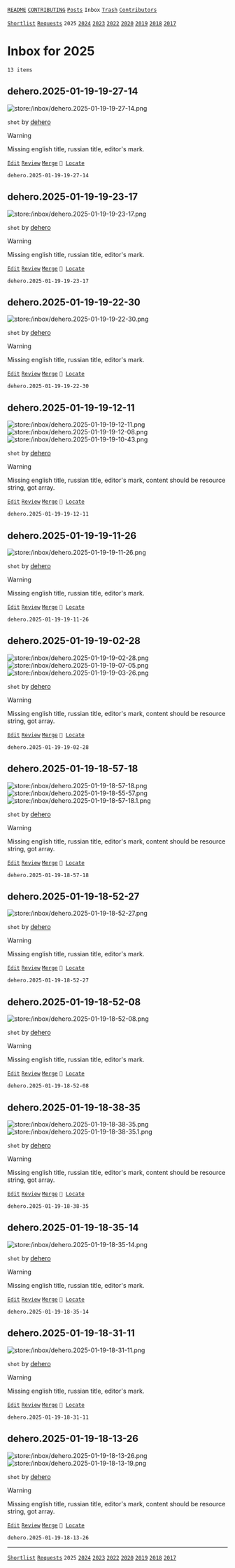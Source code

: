 [`README`](../../README.md) [`CONTRIBUTING`](../../CONTRIBUTING.md) [`Posts`](../posts/index.md) `Inbox` [`Trash`](../trash/index.md) [`Contributors`](../contributors.md)

[`Shortlist`](shortlist.md) [`Requests`](requests.md) `2025` [`2024`](2024.md) [`2023`](2023.md) [`2022`](2022.md) [`2020`](2020.md) [`2019`](2019.md) [`2018`](2018.md) [`2017`](2017.md)

# Inbox for 2025

`13 items`

## <span id="dehero.2025-01-19-19-27-14">dehero.2025-01-19-19-27-14</span>

![store:/inbox/dehero.2025-01-19-19-27-14.png](../../assets/previews/inbox/dehero.2025-01-19-19-27-14.avif "dehero.2025-01-19-19-27-14")

`shot` by [dehero](../contributors.md#dehero)

> [!WARNING]
> Missing english title, russian title, editor's mark.

[`Edit`](https://github.com/dehero/mwscr/issues/new?labels=post-editing&amp;template=post-editing.yml&amp;title=dehero.2025-01-19-19-27-14&amp;postContent=store%3A%2Finbox%2Fdehero.2025-01-19-19-27-14.png&amp;postTitle=&amp;postTitleRu=&amp;postAuthor=dehero&amp;postType=shot&amp;postEngine=&amp;postAddon=&amp;postTags=&amp;postLocation=&amp;postMark=&amp;postViolation=&amp;postTrash=&amp;postRequest=) [`Review`](https://github.com/dehero/mwscr/issues/new?labels=post-review&amp;template=post-review.yml&amp;title=dehero.2025-01-19-19-27-14&amp;postMark=&amp;postViolation=) [`Merge`](https://github.com/dehero/mwscr/issues/new?labels=post-merging&amp;template=post-merging.yml&amp;title=dehero.2025-01-19-19-27-14&amp;mergeWithIds=) <code>📍 [Locate](https://github.com/dehero/mwscr/issues/new?labels=post-location&template=post-location.yml&title=dehero.2025-01-19-19-27-14&postLocation=)</code>

```
dehero.2025-01-19-19-27-14
```

## <span id="dehero.2025-01-19-19-23-17">dehero.2025-01-19-19-23-17</span>

![store:/inbox/dehero.2025-01-19-19-23-17.png](../../assets/previews/inbox/dehero.2025-01-19-19-23-17.avif "dehero.2025-01-19-19-23-17")

`shot` by [dehero](../contributors.md#dehero)

> [!WARNING]
> Missing english title, russian title, editor's mark.

[`Edit`](https://github.com/dehero/mwscr/issues/new?labels=post-editing&amp;template=post-editing.yml&amp;title=dehero.2025-01-19-19-23-17&amp;postContent=store%3A%2Finbox%2Fdehero.2025-01-19-19-23-17.png&amp;postTitle=&amp;postTitleRu=&amp;postAuthor=dehero&amp;postType=shot&amp;postEngine=&amp;postAddon=&amp;postTags=&amp;postLocation=&amp;postMark=&amp;postViolation=&amp;postTrash=&amp;postRequest=) [`Review`](https://github.com/dehero/mwscr/issues/new?labels=post-review&amp;template=post-review.yml&amp;title=dehero.2025-01-19-19-23-17&amp;postMark=&amp;postViolation=) [`Merge`](https://github.com/dehero/mwscr/issues/new?labels=post-merging&amp;template=post-merging.yml&amp;title=dehero.2025-01-19-19-23-17&amp;mergeWithIds=) <code>📍 [Locate](https://github.com/dehero/mwscr/issues/new?labels=post-location&template=post-location.yml&title=dehero.2025-01-19-19-23-17&postLocation=)</code>

```
dehero.2025-01-19-19-23-17
```

## <span id="dehero.2025-01-19-19-22-30">dehero.2025-01-19-19-22-30</span>

![store:/inbox/dehero.2025-01-19-19-22-30.png](../../assets/previews/inbox/dehero.2025-01-19-19-22-30.avif "dehero.2025-01-19-19-22-30")

`shot` by [dehero](../contributors.md#dehero)

> [!WARNING]
> Missing english title, russian title, editor's mark.

[`Edit`](https://github.com/dehero/mwscr/issues/new?labels=post-editing&amp;template=post-editing.yml&amp;title=dehero.2025-01-19-19-22-30&amp;postContent=store%3A%2Finbox%2Fdehero.2025-01-19-19-22-30.png&amp;postTitle=&amp;postTitleRu=&amp;postAuthor=dehero&amp;postType=shot&amp;postEngine=&amp;postAddon=&amp;postTags=&amp;postLocation=&amp;postMark=&amp;postViolation=&amp;postTrash=&amp;postRequest=) [`Review`](https://github.com/dehero/mwscr/issues/new?labels=post-review&amp;template=post-review.yml&amp;title=dehero.2025-01-19-19-22-30&amp;postMark=&amp;postViolation=) [`Merge`](https://github.com/dehero/mwscr/issues/new?labels=post-merging&amp;template=post-merging.yml&amp;title=dehero.2025-01-19-19-22-30&amp;mergeWithIds=) <code>📍 [Locate](https://github.com/dehero/mwscr/issues/new?labels=post-location&template=post-location.yml&title=dehero.2025-01-19-19-22-30&postLocation=)</code>

```
dehero.2025-01-19-19-22-30
```

## <span id="dehero.2025-01-19-19-12-11">dehero.2025-01-19-19-12-11</span>

![store:/inbox/dehero.2025-01-19-19-12-11.png](../../assets/previews/inbox/dehero.2025-01-19-19-12-11.avif "dehero.2025-01-19-19-12-11")
![store:/inbox/dehero.2025-01-19-19-12-08.png](../../assets/previews/inbox/dehero.2025-01-19-19-12-08.avif "dehero.2025-01-19-19-12-08")
![store:/inbox/dehero.2025-01-19-19-10-43.png](../../assets/previews/inbox/dehero.2025-01-19-19-10-43.avif "dehero.2025-01-19-19-10-43")

`shot` by [dehero](../contributors.md#dehero)

> [!WARNING]
> Missing english title, russian title, editor's mark, content should be resource string, got array.

[`Edit`](https://github.com/dehero/mwscr/issues/new?labels=post-editing&amp;template=post-editing.yml&amp;title=dehero.2025-01-19-19-12-11&amp;postContent=store%3A%2Finbox%2Fdehero.2025-01-19-19-12-11.png%0Astore%3A%2Finbox%2Fdehero.2025-01-19-19-12-08.png%0Astore%3A%2Finbox%2Fdehero.2025-01-19-19-10-43.png&amp;postTitle=&amp;postTitleRu=&amp;postAuthor=dehero&amp;postType=shot&amp;postEngine=&amp;postAddon=&amp;postTags=&amp;postLocation=&amp;postMark=&amp;postViolation=&amp;postTrash=&amp;postRequest=) [`Review`](https://github.com/dehero/mwscr/issues/new?labels=post-review&amp;template=post-review.yml&amp;title=dehero.2025-01-19-19-12-11&amp;postMark=&amp;postViolation=) [`Merge`](https://github.com/dehero/mwscr/issues/new?labels=post-merging&amp;template=post-merging.yml&amp;title=dehero.2025-01-19-19-12-11&amp;mergeWithIds=) <code>📍 [Locate](https://github.com/dehero/mwscr/issues/new?labels=post-location&template=post-location.yml&title=dehero.2025-01-19-19-12-11&postLocation=)</code>

```
dehero.2025-01-19-19-12-11
```

## <span id="dehero.2025-01-19-19-11-26">dehero.2025-01-19-19-11-26</span>

![store:/inbox/dehero.2025-01-19-19-11-26.png](../../assets/previews/inbox/dehero.2025-01-19-19-11-26.avif "dehero.2025-01-19-19-11-26")

`shot` by [dehero](../contributors.md#dehero)

> [!WARNING]
> Missing english title, russian title, editor's mark.

[`Edit`](https://github.com/dehero/mwscr/issues/new?labels=post-editing&amp;template=post-editing.yml&amp;title=dehero.2025-01-19-19-11-26&amp;postContent=store%3A%2Finbox%2Fdehero.2025-01-19-19-11-26.png&amp;postTitle=&amp;postTitleRu=&amp;postAuthor=dehero&amp;postType=shot&amp;postEngine=&amp;postAddon=&amp;postTags=&amp;postLocation=&amp;postMark=&amp;postViolation=&amp;postTrash=&amp;postRequest=) [`Review`](https://github.com/dehero/mwscr/issues/new?labels=post-review&amp;template=post-review.yml&amp;title=dehero.2025-01-19-19-11-26&amp;postMark=&amp;postViolation=) [`Merge`](https://github.com/dehero/mwscr/issues/new?labels=post-merging&amp;template=post-merging.yml&amp;title=dehero.2025-01-19-19-11-26&amp;mergeWithIds=) <code>📍 [Locate](https://github.com/dehero/mwscr/issues/new?labels=post-location&template=post-location.yml&title=dehero.2025-01-19-19-11-26&postLocation=)</code>

```
dehero.2025-01-19-19-11-26
```

## <span id="dehero.2025-01-19-19-02-28">dehero.2025-01-19-19-02-28</span>

![store:/inbox/dehero.2025-01-19-19-02-28.png](../../assets/previews/inbox/dehero.2025-01-19-19-02-28.avif "dehero.2025-01-19-19-02-28")
![store:/inbox/dehero.2025-01-19-19-07-05.png](../../assets/previews/inbox/dehero.2025-01-19-19-07-05.avif "dehero.2025-01-19-19-07-05")
![store:/inbox/dehero.2025-01-19-19-03-26.png](../../assets/previews/inbox/dehero.2025-01-19-19-03-26.avif "dehero.2025-01-19-19-03-26")

`shot` by [dehero](../contributors.md#dehero)

> [!WARNING]
> Missing english title, russian title, editor's mark, content should be resource string, got array.

[`Edit`](https://github.com/dehero/mwscr/issues/new?labels=post-editing&amp;template=post-editing.yml&amp;title=dehero.2025-01-19-19-02-28&amp;postContent=store%3A%2Finbox%2Fdehero.2025-01-19-19-02-28.png%0Astore%3A%2Finbox%2Fdehero.2025-01-19-19-07-05.png%0Astore%3A%2Finbox%2Fdehero.2025-01-19-19-03-26.png&amp;postTitle=&amp;postTitleRu=&amp;postAuthor=dehero&amp;postType=shot&amp;postEngine=&amp;postAddon=&amp;postTags=&amp;postLocation=&amp;postMark=&amp;postViolation=&amp;postTrash=&amp;postRequest=) [`Review`](https://github.com/dehero/mwscr/issues/new?labels=post-review&amp;template=post-review.yml&amp;title=dehero.2025-01-19-19-02-28&amp;postMark=&amp;postViolation=) [`Merge`](https://github.com/dehero/mwscr/issues/new?labels=post-merging&amp;template=post-merging.yml&amp;title=dehero.2025-01-19-19-02-28&amp;mergeWithIds=) <code>📍 [Locate](https://github.com/dehero/mwscr/issues/new?labels=post-location&template=post-location.yml&title=dehero.2025-01-19-19-02-28&postLocation=)</code>

```
dehero.2025-01-19-19-02-28
```

## <span id="dehero.2025-01-19-18-57-18">dehero.2025-01-19-18-57-18</span>

![store:/inbox/dehero.2025-01-19-18-57-18.png](../../assets/previews/inbox/dehero.2025-01-19-18-57-18.avif "dehero.2025-01-19-18-57-18")
![store:/inbox/dehero.2025-01-19-18-55-57.png](../../assets/previews/inbox/dehero.2025-01-19-18-55-57.avif "dehero.2025-01-19-18-55-57")
![store:/inbox/dehero.2025-01-19-18-57-18.1.png](../../assets/previews/inbox/dehero.2025-01-19-18-57-18.1.avif "dehero.2025-01-19-18-57-18.1")

`shot` by [dehero](../contributors.md#dehero)

> [!WARNING]
> Missing english title, russian title, editor's mark, content should be resource string, got array.

[`Edit`](https://github.com/dehero/mwscr/issues/new?labels=post-editing&amp;template=post-editing.yml&amp;title=dehero.2025-01-19-18-57-18&amp;postContent=store%3A%2Finbox%2Fdehero.2025-01-19-18-57-18.png%0Astore%3A%2Finbox%2Fdehero.2025-01-19-18-55-57.png%0Astore%3A%2Finbox%2Fdehero.2025-01-19-18-57-18.1.png&amp;postTitle=&amp;postTitleRu=&amp;postAuthor=dehero&amp;postType=shot&amp;postEngine=&amp;postAddon=&amp;postTags=&amp;postLocation=&amp;postMark=&amp;postViolation=&amp;postTrash=&amp;postRequest=) [`Review`](https://github.com/dehero/mwscr/issues/new?labels=post-review&amp;template=post-review.yml&amp;title=dehero.2025-01-19-18-57-18&amp;postMark=&amp;postViolation=) [`Merge`](https://github.com/dehero/mwscr/issues/new?labels=post-merging&amp;template=post-merging.yml&amp;title=dehero.2025-01-19-18-57-18&amp;mergeWithIds=) <code>📍 [Locate](https://github.com/dehero/mwscr/issues/new?labels=post-location&template=post-location.yml&title=dehero.2025-01-19-18-57-18&postLocation=)</code>

```
dehero.2025-01-19-18-57-18
```

## <span id="dehero.2025-01-19-18-52-27">dehero.2025-01-19-18-52-27</span>

![store:/inbox/dehero.2025-01-19-18-52-27.png](../../assets/previews/inbox/dehero.2025-01-19-18-52-27.avif "dehero.2025-01-19-18-52-27")

`shot` by [dehero](../contributors.md#dehero)

> [!WARNING]
> Missing english title, russian title, editor's mark.

[`Edit`](https://github.com/dehero/mwscr/issues/new?labels=post-editing&amp;template=post-editing.yml&amp;title=dehero.2025-01-19-18-52-27&amp;postContent=store%3A%2Finbox%2Fdehero.2025-01-19-18-52-27.png&amp;postTitle=&amp;postTitleRu=&amp;postAuthor=dehero&amp;postType=shot&amp;postEngine=&amp;postAddon=&amp;postTags=&amp;postLocation=&amp;postMark=&amp;postViolation=&amp;postTrash=&amp;postRequest=) [`Review`](https://github.com/dehero/mwscr/issues/new?labels=post-review&amp;template=post-review.yml&amp;title=dehero.2025-01-19-18-52-27&amp;postMark=&amp;postViolation=) [`Merge`](https://github.com/dehero/mwscr/issues/new?labels=post-merging&amp;template=post-merging.yml&amp;title=dehero.2025-01-19-18-52-27&amp;mergeWithIds=) <code>📍 [Locate](https://github.com/dehero/mwscr/issues/new?labels=post-location&template=post-location.yml&title=dehero.2025-01-19-18-52-27&postLocation=)</code>

```
dehero.2025-01-19-18-52-27
```

## <span id="dehero.2025-01-19-18-52-08">dehero.2025-01-19-18-52-08</span>

![store:/inbox/dehero.2025-01-19-18-52-08.png](../../assets/previews/inbox/dehero.2025-01-19-18-52-08.avif "dehero.2025-01-19-18-52-08")

`shot` by [dehero](../contributors.md#dehero)

> [!WARNING]
> Missing english title, russian title, editor's mark.

[`Edit`](https://github.com/dehero/mwscr/issues/new?labels=post-editing&amp;template=post-editing.yml&amp;title=dehero.2025-01-19-18-52-08&amp;postContent=store%3A%2Finbox%2Fdehero.2025-01-19-18-52-08.png&amp;postTitle=&amp;postTitleRu=&amp;postAuthor=dehero&amp;postType=shot&amp;postEngine=&amp;postAddon=&amp;postTags=&amp;postLocation=&amp;postMark=&amp;postViolation=&amp;postTrash=&amp;postRequest=) [`Review`](https://github.com/dehero/mwscr/issues/new?labels=post-review&amp;template=post-review.yml&amp;title=dehero.2025-01-19-18-52-08&amp;postMark=&amp;postViolation=) [`Merge`](https://github.com/dehero/mwscr/issues/new?labels=post-merging&amp;template=post-merging.yml&amp;title=dehero.2025-01-19-18-52-08&amp;mergeWithIds=) <code>📍 [Locate](https://github.com/dehero/mwscr/issues/new?labels=post-location&template=post-location.yml&title=dehero.2025-01-19-18-52-08&postLocation=)</code>

```
dehero.2025-01-19-18-52-08
```

## <span id="dehero.2025-01-19-18-38-35">dehero.2025-01-19-18-38-35</span>

![store:/inbox/dehero.2025-01-19-18-38-35.png](../../assets/previews/inbox/dehero.2025-01-19-18-38-35.avif "dehero.2025-01-19-18-38-35")
![store:/inbox/dehero.2025-01-19-18-38-35.1.png](../../assets/previews/inbox/dehero.2025-01-19-18-38-35.1.avif "dehero.2025-01-19-18-38-35.1")

`shot` by [dehero](../contributors.md#dehero)

> [!WARNING]
> Missing english title, russian title, editor's mark, content should be resource string, got array.

[`Edit`](https://github.com/dehero/mwscr/issues/new?labels=post-editing&amp;template=post-editing.yml&amp;title=dehero.2025-01-19-18-38-35&amp;postContent=store%3A%2Finbox%2Fdehero.2025-01-19-18-38-35.png%0Astore%3A%2Finbox%2Fdehero.2025-01-19-18-38-35.1.png&amp;postTitle=&amp;postTitleRu=&amp;postAuthor=dehero&amp;postType=shot&amp;postEngine=&amp;postAddon=&amp;postTags=&amp;postLocation=&amp;postMark=&amp;postViolation=&amp;postTrash=&amp;postRequest=) [`Review`](https://github.com/dehero/mwscr/issues/new?labels=post-review&amp;template=post-review.yml&amp;title=dehero.2025-01-19-18-38-35&amp;postMark=&amp;postViolation=) [`Merge`](https://github.com/dehero/mwscr/issues/new?labels=post-merging&amp;template=post-merging.yml&amp;title=dehero.2025-01-19-18-38-35&amp;mergeWithIds=) <code>📍 [Locate](https://github.com/dehero/mwscr/issues/new?labels=post-location&template=post-location.yml&title=dehero.2025-01-19-18-38-35&postLocation=)</code>

```
dehero.2025-01-19-18-38-35
```

## <span id="dehero.2025-01-19-18-35-14">dehero.2025-01-19-18-35-14</span>

![store:/inbox/dehero.2025-01-19-18-35-14.png](../../assets/previews/inbox/dehero.2025-01-19-18-35-14.avif "dehero.2025-01-19-18-35-14")

`shot` by [dehero](../contributors.md#dehero)

> [!WARNING]
> Missing english title, russian title, editor's mark.

[`Edit`](https://github.com/dehero/mwscr/issues/new?labels=post-editing&amp;template=post-editing.yml&amp;title=dehero.2025-01-19-18-35-14&amp;postContent=store%3A%2Finbox%2Fdehero.2025-01-19-18-35-14.png&amp;postTitle=&amp;postTitleRu=&amp;postAuthor=dehero&amp;postType=shot&amp;postEngine=&amp;postAddon=&amp;postTags=&amp;postLocation=&amp;postMark=&amp;postViolation=&amp;postTrash=&amp;postRequest=) [`Review`](https://github.com/dehero/mwscr/issues/new?labels=post-review&amp;template=post-review.yml&amp;title=dehero.2025-01-19-18-35-14&amp;postMark=&amp;postViolation=) [`Merge`](https://github.com/dehero/mwscr/issues/new?labels=post-merging&amp;template=post-merging.yml&amp;title=dehero.2025-01-19-18-35-14&amp;mergeWithIds=) <code>📍 [Locate](https://github.com/dehero/mwscr/issues/new?labels=post-location&template=post-location.yml&title=dehero.2025-01-19-18-35-14&postLocation=)</code>

```
dehero.2025-01-19-18-35-14
```

## <span id="dehero.2025-01-19-18-31-11">dehero.2025-01-19-18-31-11</span>

![store:/inbox/dehero.2025-01-19-18-31-11.png](../../assets/previews/inbox/dehero.2025-01-19-18-31-11.avif "dehero.2025-01-19-18-31-11")

`shot` by [dehero](../contributors.md#dehero)

> [!WARNING]
> Missing english title, russian title, editor's mark.

[`Edit`](https://github.com/dehero/mwscr/issues/new?labels=post-editing&amp;template=post-editing.yml&amp;title=dehero.2025-01-19-18-31-11&amp;postContent=store%3A%2Finbox%2Fdehero.2025-01-19-18-31-11.png&amp;postTitle=&amp;postTitleRu=&amp;postAuthor=dehero&amp;postType=shot&amp;postEngine=&amp;postAddon=&amp;postTags=&amp;postLocation=&amp;postMark=&amp;postViolation=&amp;postTrash=&amp;postRequest=) [`Review`](https://github.com/dehero/mwscr/issues/new?labels=post-review&amp;template=post-review.yml&amp;title=dehero.2025-01-19-18-31-11&amp;postMark=&amp;postViolation=) [`Merge`](https://github.com/dehero/mwscr/issues/new?labels=post-merging&amp;template=post-merging.yml&amp;title=dehero.2025-01-19-18-31-11&amp;mergeWithIds=) <code>📍 [Locate](https://github.com/dehero/mwscr/issues/new?labels=post-location&template=post-location.yml&title=dehero.2025-01-19-18-31-11&postLocation=)</code>

```
dehero.2025-01-19-18-31-11
```

## <span id="dehero.2025-01-19-18-13-26">dehero.2025-01-19-18-13-26</span>

![store:/inbox/dehero.2025-01-19-18-13-26.png](../../assets/previews/inbox/dehero.2025-01-19-18-13-26.avif "dehero.2025-01-19-18-13-26")
![store:/inbox/dehero.2025-01-19-18-13-19.png](../../assets/previews/inbox/dehero.2025-01-19-18-13-19.avif "dehero.2025-01-19-18-13-19")

`shot` by [dehero](../contributors.md#dehero)

> [!WARNING]
> Missing english title, russian title, editor's mark, content should be resource string, got array.

[`Edit`](https://github.com/dehero/mwscr/issues/new?labels=post-editing&amp;template=post-editing.yml&amp;title=dehero.2025-01-19-18-13-26&amp;postContent=store%3A%2Finbox%2Fdehero.2025-01-19-18-13-26.png%0Astore%3A%2Finbox%2Fdehero.2025-01-19-18-13-19.png&amp;postTitle=&amp;postTitleRu=&amp;postAuthor=dehero&amp;postType=shot&amp;postEngine=&amp;postAddon=&amp;postTags=&amp;postLocation=&amp;postMark=&amp;postViolation=&amp;postTrash=&amp;postRequest=) [`Review`](https://github.com/dehero/mwscr/issues/new?labels=post-review&amp;template=post-review.yml&amp;title=dehero.2025-01-19-18-13-26&amp;postMark=&amp;postViolation=) [`Merge`](https://github.com/dehero/mwscr/issues/new?labels=post-merging&amp;template=post-merging.yml&amp;title=dehero.2025-01-19-18-13-26&amp;mergeWithIds=) <code>📍 [Locate](https://github.com/dehero/mwscr/issues/new?labels=post-location&template=post-location.yml&title=dehero.2025-01-19-18-13-26&postLocation=)</code>

```
dehero.2025-01-19-18-13-26
```

---

[`Shortlist`](shortlist.md) [`Requests`](requests.md) `2025` [`2024`](2024.md) [`2023`](2023.md) [`2022`](2022.md) [`2020`](2020.md) [`2019`](2019.md) [`2018`](2018.md) [`2017`](2017.md)
